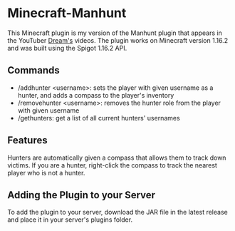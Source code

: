 # Minecraft-Manhunt

This Minecraft plugin is my version of the Manhunt plugin that appears in the YouTuber 
[Dream's](https://www.youtube.com/user/DreamTraps) videos. The plugin works on Minecraft 
version 1.16.2 and was built using the Spigot 1.16.2 API.

## Commands
- /addhunter \<username\>: sets the player with given username as a hunter, and adds a compass 
to the player's inventory
- /removehunter \<username\>: removes the hunter role from the player with given username
- /gethunters: get a list of all current hunters' usernames

## Features

Hunters are automatically given a compass that allows them to track down victims. If you are a hunter,
right-click the compass to track the nearest player who is not a hunter.

## Adding the Plugin to your Server

To add the plugin to your server, download the JAR file in the latest release and place it in your
server's plugins folder.

